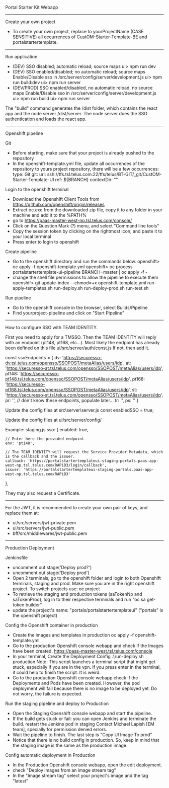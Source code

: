 Portal Starter Kit Webapp

---

Create your own project

- To create your own project, replace to yourProjectName (CASE SENSITIVE) all occurrences of CustOM-Starter-Template-BE and portalstartertemplate.

---

Run application

- (DEV) SSO disabled; automatic reload; source maps
  ui> npm run dev
- (DEV) SSO enabled/disabled; no automatic reload; source maps
  Enable/Disable sso in /src/server/config/server/development.js
  ui> npm run build:dev
  ui> npm run server
- (DEV/PROD) SSO enabled/disabled, no automatic reload, no source maps
  Enable/Disable sso in /src/server/config/server/development.js
  ui> npm run build
  ui> npm run server

The "build" command generates the /dist folder, which contains the react app and the node server /dist/server.
The node server does the SSO authentication and loads the react app.

---

Openshift pipeline

Git

- Before starting, make sure that your project is already pushed to the repository
- In the openshift-template.yml file, update all occurrences of the repository to yours project repository, there will be a few occurrences:
  type: Git
  git:
  uri: ssh://tfs.tsl.telus.com:22/tfs/telus/BT-GIT/\_git/CustOM-Starter-Template-UI
  ref: \${BRANCH}
  contextDir: ""

Login to the openshift terminal

- Download the Openshift Client Tools from https://github.com/openshift/origin/releases
- Extract oc.exe from the downloaded zip file, copy it to any folder in your machine and add it to the %PATH%
- go to https://paas-master-west-np.tsl.telus.com/console/
- Click on the Question Mark (?) menu, and select "Command line tools"
- Copy the session token by clicking on the rightmost icon, and paste it to your local terminal
- Press enter to login to openshift

Create pipeline

- Go to the openshift directory and run the commands below.
  openshift> oc apply -f openshift-template.yml
  openshift> oc process portalstartertemplate-ui-pipeline BRANCH=master | oc apply -f -
- change the shell file permissions to allow the pipeline to execute them
  openshif> git update-index --chmod=+x openshift-template.yml run-apply-templates.sh run-deploy.sh run-deploy-prod.sh run-test.sh

Run pipeline

- Go to the openshift console in the browser, select Builds/Pipeline
- Find yourproject-pipeline and click on "Start Pipeline"

---

How to configure SSO with TEAM IDENTITY.

First you need to apply for a TMSSO.
Then the TEAM IDENTITY will reply with an endpoint (pt148, pt168, etc...).
Most likely the endpoint has already been defined on this file ui/src/server/auth/const.js
If not, then add it.

const ssoEndpoints = {
dv: 'https://securesso-dv.tsl.telus.com/opensso/SSOPOST/metaAlias/users/idp',
at: 'https://securesso-at.tsl.telus.com/opensso/SSOPOST/metaAlias/users/idp',
pt148: 'https://securesso-pt148.tsl.telus.com/opensso/SSOPOST/metaAlias/users/idp',
pt168: 'https://securesso-pt168.tsl.telus.com/opensso/SSOPOST/metaAlias/users/idp',
st: 'https://securesso-st.tsl.telus.com/opensso/SSOPOST/metaAlias/users/idp',
pr: '', // don't know these endpoints, populate later...
tr: '',
ps: ''
}

Update the config files at src\server\server.js
const enabledSSO = true;

Update the config files at ui/src/server/config/

Example: staging.js
sso: {
enabled: true,

    // Enter here the provided endpoint
    env: 'pt148',

    // The TEAM IDENTITY will request the Service Provider Metadata, which is the callback and the issuer.
    callback: 'https://portalstartertemplateui-staging-portals.paas-app-west-np.tsl.telus.com/RAPiD3/login/callback',
    issuer: 'https://portalstartertemplateui-staging-portals.paas-app-west-np.tsl.telus.com/RAPiD3'

},

They may also request a Certificate.

---

For the JWT, it is recommended to create your own pair of keys, and replace them at:

- ui/src/servers/jwt-private.pem
- ui/src/servers/jwt-public.pem
- bff/src/middlewares/jwt-public.pem

---

Production Deployment

Jenkinsfile

- uncomment out stage('Deploy prod?')
- uncomment out stage('Deploy prod')
- Open 2 terminals, go to the openshift folder and login to both Openshift terminals, staging and prod. Make sure you are in the right openshift project. To switch projects use: oc project <project-name>
- To retrieve the staging and production tokens (saTokenNp and saTokenProd), log in to their respective terminals and run "oc sa get-token builder"
- update the project's name: "portals/portalstartertemplateui" ("portals" is the openshift project)

Config the Openshift container in production

- Create the images and templates in production
  oc apply -f openshift-template.yml
- Go to the production Openshift console webapp and check if the Images have been created. https://paas-master-west.tsl.telus.com/console
- In your terminal, Create the Deployment Config
  .\run-deploy.sh production
  Note: This script launches a terminal script that might get stuck, especially if you are in the vpn. If you press enter in the terminal, it could help to finish the script. It is weird.
- Go to the production Openshift console webapp check if the Deployments and Pods have been created. However, the pod deployment will fail because there is no image to be deployed yet. Do not worry, the failure is expected.

Run the staging pipeline and deploy to Production

- Open the Staging Openshift console webapp and start the pipeline.
- If the build gets stuck or fail:
  you can open Jenkins and terminate the build.
  restart the Jenkins pod in staging
  Contact Michael Lapish [EM team], specially for permission denied errors.
- Wait the pipeline to finish. The last step is "Copy UI Image To prod"
- Notice that there is no build config in production. So, keep in mind that the staging image is the same as the production image.

Config automatic deployment in Production

- In the Production Openshift console webapp, open the edit deployment.
- check "Deploy images from an image stream tag"
- In the "Image stream tag" select your project's image and the tag "latest"
